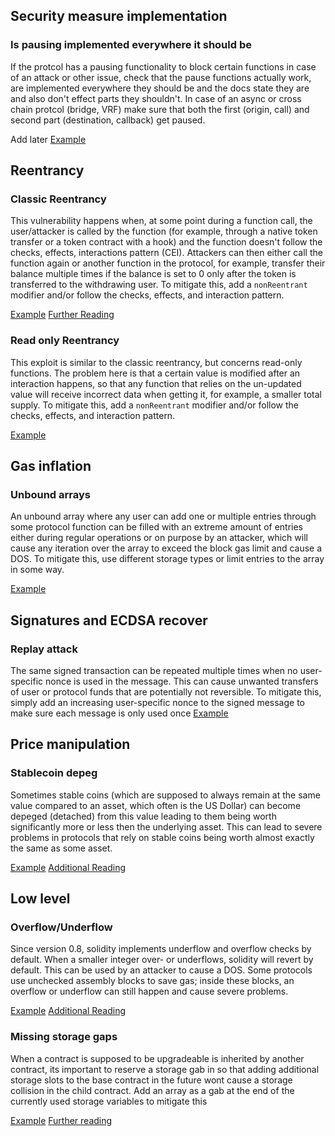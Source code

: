
## Security measure implementation

### Is pausing implemented everywhere it should be 
If the protcol has a pausing functionality to block certain functions in case of an attack or other issue, check that the pause functions actually work, are implemented everywhere they should be and the docs state they are and also don't effect parts they shouldn't. In case of an async or cross chain protcol (bridge, VRF) make sure that both the first (origin, call) and second part (destination, callback) get paused.


Add later
[Example]()


## Reentrancy
### Classic Reentrancy
This vulnerability happens when, at some point during a function call, the user/attacker is called by the function (for example, through a native token transfer or a token contract with a hook) and the function doesn't follow the checks, effects, interactions pattern (CEI). Attackers can then either call the function again or another function in the protocol, for example, transfer their balance multiple times if the balance is  set to 0 only after the token is transferred to the withdrawing user. To mitigate this, add a `nonReentrant` modifier and/or follow the checks, effects, and interaction pattern.

[Example](https://solodit.cyfrin.io/issues/h-2-adversary-can-reenter-takeoverdebt-during-liquidation-to-steal-vault-funds-sherlock-real-wagmi-2-git)
[Further Reading](https://www.cyfrin.io/glossary/reentrancy)

### Read only Reentrancy
This exploit is similar to the classic reentrancy, but concerns read-only functions. The problem here is that a certain value is modified after an interaction happens, so that any function that relies on the un-updated value will receive incorrect data when getting it, for example, a smaller total supply. To mitigate this, add a `nonReentrant` modifier and/or follow the checks, effects, and interaction pattern.

[Example](https://solodit.cyfrin.io/issues/m-3-read-only-reentrancy-in-bondfixedtermteller-sherlock-bond-bond-protocol-git)


## Gas inflation
### Unbound arrays
An unbound array where any user can add one or multiple entries through some protocol function can be filled with an extreme amount of entries either during regular operations or on purpose by an attacker, which will cause any iteration over the array to exceed the block gas limit and cause a DOS. To mitigate this, use different storage types or limit entries to the array in some way.

[Example](https://solodit.cyfrin.io/issues/m-05-attacker-can-partially-dos-l1-operations-in-stakingmanager-by-making-huge-number-of-deposits-code4rena-kinetiq-kinetiq-git)


## Signatures and ECDSA recover
### Replay attack
The same signed transaction can be repeated multiple times when no user-specific nonce is used in the message. This can cause unwanted transfers of user or protocol funds that are potentially not reversible. To mitigate this, simply add an increasing user-specific nonce to the signed message to make sure each message is only used once
[Example](https://solodit.cyfrin.io/issues/m-3-signature-replay-attack-possible-on-updateworkerdeploymentconfigwithsig-in-blueprintcoresol-which-leads-to-users-lose-the-funds-sherlock-crestal-network-git)


## Price manipulation
### Stablecoin depeg
Sometimes stable coins (which are supposed to always remain at the same value compared to an asset, which often is the US Dollar) can become depeged (detached) from this value leading to them being worth significantly more or less then the underlying asset. This can lead to severe problems in protocols that rely on stable coins being worth almost exactly the same as some asset. 

[Example](https://solodit.cyfrin.io/issues/hard-coded-_price-can-become-stale-and-inaccurate-in-the-event-of-a-depeg-quantstamp-ensuro-strategy-vault-markdown)
[Additional Reading](https://www.coinbase.com/learn/crypto-basics/why-do-stablecoins-depeg)


## Low level
### Overflow/Underflow
Since version 0.8, solidity implements underflow and overflow checks by default. When a smaller integer over- or underflows, solidity will revert by default. This can be used by an attacker to cause a DOS. Some protocols use unchecked assembly blocks to save gas; inside these blocks, an overflow or underflow can still happen and cause severe problems.

[Example](https://github.com/sherlock-audit/2025-06-notional-exponent-judging/issues/186)
[Additional Reading](https://cryptoguide.dev/post/solidity-assembly-guide/)

### Missing storage gaps
When a contract is supposed to be upgradeable is inherited by another contract, its important to reserve a storage gab in so that adding additional storage slots to the base contract in the future wont cause a storage collision in the child contract. Add an array as a gab at the end of the currently used storage variables to mitigate this

[Example](https://solodit.cyfrin.io/issues/missing-gap-to-avoid-storage-collisions-zokyo-none-symbiosis-markdown)
[Further reading](https://docs.openzeppelin.com/upgrades-plugins/writing-upgradeable#storage-gaps)

